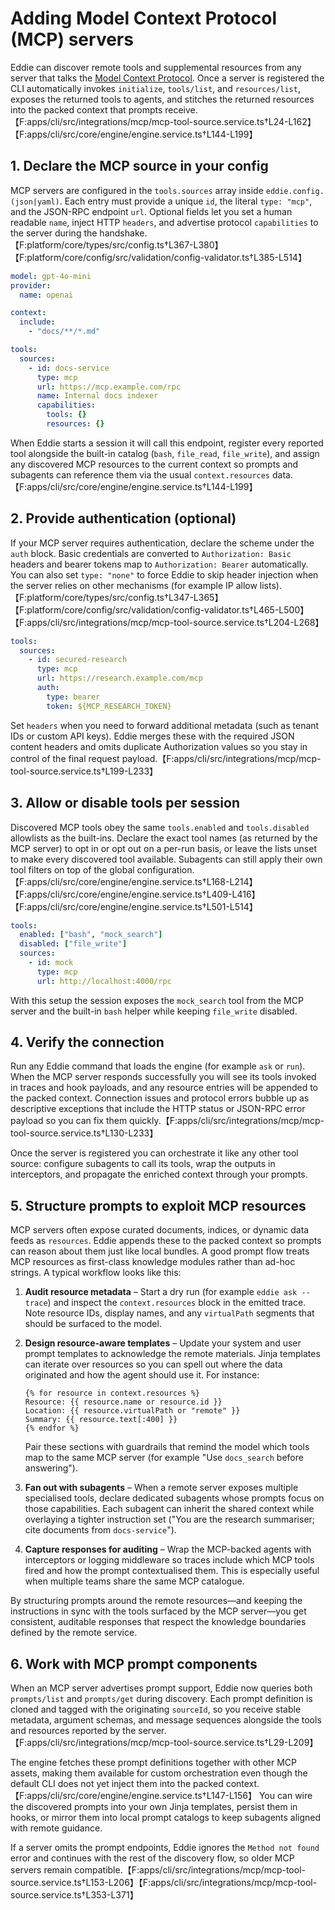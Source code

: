 # Adding Model Context Protocol (MCP) servers

Eddie can discover remote tools and supplemental resources from any server that
talks the [Model Context Protocol](https://modelcontextprotocol.io/). Once a
server is registered the CLI automatically invokes `initialize`, `tools/list`,
and `resources/list`, exposes the returned tools to agents, and stitches the
returned resources into the packed context that prompts receive.【F:apps/cli/src/integrations/mcp/mcp-tool-source.service.ts†L24-L162】【F:apps/cli/src/core/engine/engine.service.ts†L144-L199】

## 1. Declare the MCP source in your config

MCP servers are configured in the `tools.sources` array inside
`eddie.config.(json|yaml)`. Each entry must provide a unique `id`, the literal
`type: "mcp"`, and the JSON-RPC endpoint `url`. Optional fields let you set a
human readable `name`, inject HTTP `headers`, and advertise protocol
`capabilities` to the server during the handshake.【F:platform/core/types/src/config.ts†L367-L380】【F:platform/core/config/src/validation/config-validator.ts†L385-L514】

```yaml
model: gpt-4o-mini
provider:
  name: openai

context:
  include:
    - "docs/**/*.md"

tools:
  sources:
    - id: docs-service
      type: mcp
      url: https://mcp.example.com/rpc
      name: Internal docs indexer
      capabilities:
        tools: {}
        resources: {}
```

When Eddie starts a session it will call this endpoint, register every reported
tool alongside the built-in catalog (`bash`, `file_read`, `file_write`), and
assign any discovered MCP resources to the current context so prompts and
subagents can reference them via the usual `context.resources` data.
【F:apps/cli/src/core/engine/engine.service.ts†L144-L199】

## 2. Provide authentication (optional)

If your MCP server requires authentication, declare the scheme under the
`auth` block. Basic credentials are converted to `Authorization: Basic` headers
and bearer tokens map to `Authorization: Bearer` automatically. You can also set
`type: "none"` to force Eddie to skip header injection when the server relies on
other mechanisms (for example IP allow lists).【F:platform/core/types/src/config.ts†L347-L365】【F:platform/core/config/src/validation/config-validator.ts†L465-L500】【F:apps/cli/src/integrations/mcp/mcp-tool-source.service.ts†L204-L268】

```yaml
tools:
  sources:
    - id: secured-research
      type: mcp
      url: https://research.example.com/mcp
      auth:
        type: bearer
        token: ${MCP_RESEARCH_TOKEN}
```

Set `headers` when you need to forward additional metadata (such as tenant IDs
or custom API keys). Eddie merges these with the required JSON content headers
and omits duplicate Authorization values so you stay in control of the final
request payload.【F:apps/cli/src/integrations/mcp/mcp-tool-source.service.ts†L199-L233】

## 3. Allow or disable tools per session

Discovered MCP tools obey the same `tools.enabled` and `tools.disabled`
allowlists as the built-ins. Declare the exact tool names (as returned by the
MCP server) to opt in or opt out on a per-run basis, or leave the lists unset to
make every discovered tool available. Subagents can still apply their own tool
filters on top of the global configuration.【F:apps/cli/src/core/engine/engine.service.ts†L168-L214】【F:apps/cli/src/core/engine/engine.service.ts†L409-L416】【F:apps/cli/src/core/engine/engine.service.ts†L501-L514】

```yaml
tools:
  enabled: ["bash", "mock_search"]
  disabled: ["file_write"]
  sources:
    - id: mock
      type: mcp
      url: http://localhost:4000/rpc
```

With this setup the session exposes the `mock_search` tool from the MCP server
and the built-in `bash` helper while keeping `file_write` disabled.

## 4. Verify the connection

Run any Eddie command that loads the engine (for example `ask` or `run`). When
the MCP server responds successfully you will see its tools invoked in traces
and hook payloads, and any resource entries will be appended to the packed
context. Connection issues and protocol errors bubble up as descriptive
exceptions that include the HTTP status or JSON-RPC error payload so you can fix
them quickly.【F:apps/cli/src/integrations/mcp/mcp-tool-source.service.ts†L130-L233】

Once the server is registered you can orchestrate it like any other tool source:
configure subagents to call its tools, wrap the outputs in interceptors, and
propagate the enriched context through your prompts.

## 5. Structure prompts to exploit MCP resources

MCP servers often expose curated documents, indices, or dynamic data feeds as
`resources`. Eddie appends these to the packed context so prompts can reason
about them just like local bundles. A good prompt flow treats MCP resources as
first-class knowledge modules rather than ad-hoc strings. A typical workflow
looks like this:

1. **Audit resource metadata** – Start a dry run (for example `eddie ask --trace`)
   and inspect the `context.resources` block in the emitted trace. Note resource
   IDs, display names, and any `virtualPath` segments that should be surfaced to
   the model.
2. **Design resource-aware templates** – Update your system and user prompt
   templates to acknowledge the remote materials. Jinja templates can iterate over
   resources so you can spell out where the data originated and how the agent
   should use it. For instance:

   ```jinja
   {% for resource in context.resources %}
   Resource: {{ resource.name or resource.id }}
   Location: {{ resource.virtualPath or "remote" }}
   Summary: {{ resource.text[:400] }}
   {% endfor %}
   ```

   Pair these sections with guardrails that remind the model which tools map to
   the same MCP server (for example "Use `docs_search` before answering").
3. **Fan out with subagents** – When a remote server exposes multiple
   specialised tools, declare dedicated subagents whose prompts focus on those
   capabilities. Each subagent can inherit the shared context while overlaying
   a tighter instruction set ("You are the research summariser; cite documents
   from `docs-service`").
4. **Capture responses for auditing** – Wrap the MCP-backed agents with
   interceptors or logging middleware so traces include which MCP tools fired
   and how the prompt contextualised them. This is especially useful when
   multiple teams share the same MCP catalogue.

By structuring prompts around the remote resources—and keeping the instructions
in sync with the tools surfaced by the MCP server—you get consistent, auditable
responses that respect the knowledge boundaries defined by the remote service.

## 6. Work with MCP prompt components

When an MCP server advertises prompt support, Eddie now queries both
`prompts/list` and `prompts/get` during discovery. Each prompt definition is
cloned and tagged with the originating `sourceId`, so you receive stable
metadata, argument schemas, and message sequences alongside the tools and
resources reported by the server.【F:apps/cli/src/integrations/mcp/mcp-tool-source.service.ts†L29-L209】

The engine fetches these prompt definitions together with other MCP assets,
making them available for custom orchestration even though the default CLI does
not yet inject them into the packed context.【F:apps/cli/src/core/engine/engine.service.ts†L147-L156】
You can wire the discovered prompts into your own Jinja templates, persist them in
hooks, or mirror them into local prompt catalogs to keep subagents aligned with
remote guidance.

If a server omits the prompt endpoints, Eddie ignores the `Method not found`
error and continues with the rest of the discovery flow, so older MCP servers
remain compatible.【F:apps/cli/src/integrations/mcp/mcp-tool-source.service.ts†L153-L206】【F:apps/cli/src/integrations/mcp/mcp-tool-source.service.ts†L353-L371】
